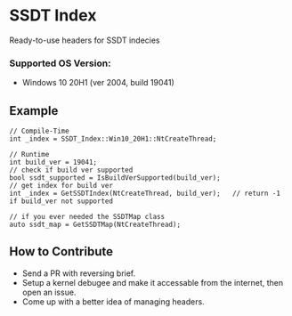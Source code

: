 # SSDT Index
Ready-to-use headers for SSDT indecies

### Supported OS Version:
* Windows 10 20H1 (ver 2004, build 19041)


## Example
```
// Compile-Time
int _index = SSDT_Index::Win10_20H1::NtCreateThread;

// Runtime
int build_ver = 19041;
// check if build ver supported
bool ssdt_supported = IsBuildVerSupported(build_ver);
// get index for build ver
int _index = GetSSDTIndex(NtCreateThread, build_ver);   // return -1 if build_ver not supported

// if you ever needed the SSDTMap class
auto ssdt_map = GetSSDTMap(NtCreateThread);

```


## How to Contribute
* Send a PR with reversing brief.
* Setup a kernel debugee and make it accessable from the internet, then open an issue.
* Come up with a better idea of managing headers.